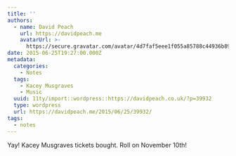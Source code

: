 ```yaml
---
title: ''
authors:
  - name: David Peach
    url: https://davidpeach.me
    avatarUrl: >-
      https://secure.gravatar.com/avatar/4d7faf5eee1f055a85788c44936b8995eaab6dfb004e7854ec747ccb272e91ee?s=96&d=mm&r=g
date: 2015-06-25T19:27:00.000Z
metadata:
  categories:
    - Notes
  tags:
    - Kacey Musgraves
    - Music
  uuid: 11ty/import::wordpress::https://davidpeach.co.uk/?p=39932
  type: wordpress
  url: https://davidpeach.me/2015/06/25/39932/
tags:
  - notes
---
```

Yay! Kacey Musgraves tickets bought. Roll on November 10th!